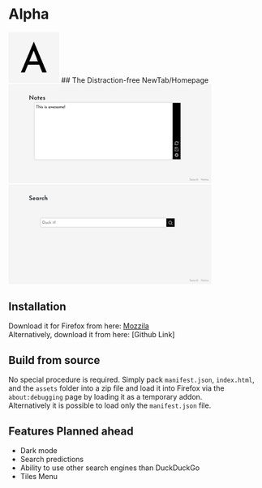 # Alpha  
<img src="/art/Logo.png" alt="Logo" width="100"/>  
## The Distraction-free NewTab/Homepage  

<img src="/art/Screenshot%20(1).png" alt="Screenshot" width="400"/>
<img src="/art/Screenshot%20(2).png" alt="Screenshot" width="400"/>

## Installation
Download it for Firefox from here: [Mozzila](https://addons.mozilla.org/en-US/firefox/addon/alpha/)  
Alternatively, download it from here: [Github Link]  

## Build from source
No special procedure is required. Simply pack `manifest.json`, `index.html`, and the `assets` folder into a zip file and load it into Firefox via the `about:debugging` page by loading it as a temporary addon.  
Alternatively it is possible to load only the `manifest.json` file.

## Features Planned ahead
- Dark mode
- Search predictions
- Ability to use other search engines than DuckDuckGo
- Tiles Menu
